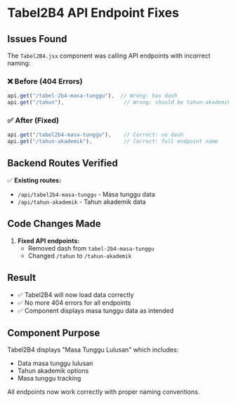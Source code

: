 # Tabel2B4 API Endpoint Fixes

## Issues Found

The `Tabel2B4.jsx` component was calling API endpoints with incorrect naming:

### ❌ Before (404 Errors)
```javascript
api.get("/tabel-2b4-masa-tunggu"),  // Wrong: has dash
api.get("/tahun"),                   // Wrong: should be tahun-akademik
```

### ✅ After (Fixed)
```javascript
api.get("/tabel2b4-masa-tunggu"),    // Correct: no dash
api.get("/tahun-akademik"),          // Correct: full endpoint name
```

## Backend Routes Verified

✅ **Existing routes:**
- `/api/tabel2b4-masa-tunggu` - Masa tunggu data
- `/api/tahun-akademik` - Tahun akademik data

## Code Changes Made

1. **Fixed API endpoints:**
   - Removed dash from `tabel-2b4-masa-tunggu`
   - Changed `/tahun` to `/tahun-akademik`

## Result

- ✅ Tabel2B4 will now load data correctly
- ✅ No more 404 errors for all endpoints
- ✅ Component displays masa tunggu data as intended

## Component Purpose

Tabel2B4 displays "Masa Tunggu Lulusan" which includes:
- Data masa tunggu lulusan
- Tahun akademik options
- Masa tunggu tracking

All endpoints now work correctly with proper naming conventions.
